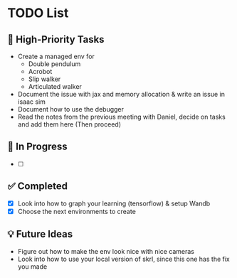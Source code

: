 # TODO List

## 📌 High-Priority Tasks
- Create a managed env for
  - Double pendulum
  - Acrobot
  - Slip walker
  - Articulated walker
- Document the issue with jax and memory allocation & write an issue in isaac sim
- Document how to use the debugger
- Read the notes from the previous meeting with Daniel, decide on tasks and add them here (Then proceed)

## 🔄 In Progress
- [ ]

## ✅ Completed
- [x] Look into how to graph your learning (tensorflow) & setup Wandb
- [x] Choose the next environments to create

## 💡 Future Ideas
- Figure out how to make the env look nice with nice cameras
- Look into how to use your local version of skrl, since this one has the fix you made
